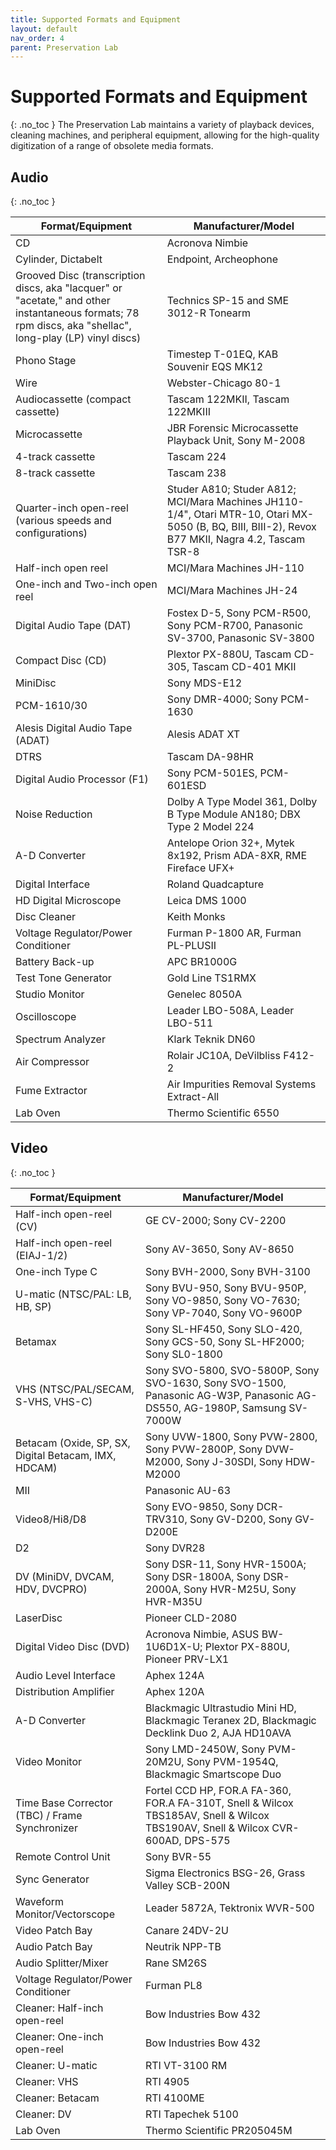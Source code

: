 ```yaml
---
title: Supported Formats and Equipment
layout: default
nav_order: 4
parent: Preservation Lab
---
```



# Supported Formats and Equipment
{: .no_toc }
The Preservation Lab maintains a variety of playback devices, cleaning machines, and peripheral equipment, allowing for the high-quality digitization of a range of obsolete media formats.

## Audio
{: .no_toc }

| **Format/Equipment** | **Manufacturer/Model** |
|   -----          |     -----      |  
|   CD      |  Acronova Nimbie |
|   Cylinder, Dictabelt      |  Endpoint, Archeophone |
|   Grooved Disc (transcription discs, aka "lacquer" or "acetate," and other instantaneous formats; 78 rpm discs, aka "shellac", long-play (LP) vinyl discs)      |  Technics SP-15 and SME 3012-R Tonearm |
|   Phono Stage      |  Timestep T-01EQ, KAB Souvenir EQS MK12 |
|   Wire      |  Webster-Chicago 80-1 |
|   Audiocassette (compact cassette)     |  Tascam 122MKII, Tascam 122MKIII |
|   Microcassette      |  JBR Forensic Microcassette Playback Unit, Sony M-2008 |
| 4-track cassette    | Tascam 224  |
| 8-track cassette    | Tascam 238  |
|   Quarter-inch open-reel (various speeds and configurations)     |  Studer A810; Studer A812; MCI/Mara Machines JH110-1/4", Otari MTR-10, Otari MX-5050 (B, BQ, BIII, BIII-2), Revox B77 MKII, Nagra 4.2, Tascam TSR-8 |
|   Half-inch open reel      |  MCI/Mara Machines JH-110 |
|   One-inch and Two-inch open reel      |  MCI/Mara Machines JH-24 |
|   Digital Audio Tape (DAT)      |  Fostex D-5, Sony PCM-R500, Sony PCM-R700, Panasonic SV-3700, Panasonic SV-3800 |
|   Compact Disc (CD)      |  Plextor PX-880U, Tascam CD-305, Tascam CD-401 MKII |
|   MiniDisc     |  Sony MDS-E12 |
|  PCM-1610/30     |  Sony DMR-4000; Sony PCM-1630 |
|   Alesis Digital Audio Tape (ADAT)     |  Alesis ADAT XT |
|   DTRS     |  Tascam DA-98HR |
|   Digital Audio Processor (F1)      |  Sony PCM-501ES, PCM-601ESD |
|   Noise Reduction      |  Dolby A Type Model 361, Dolby B Type Module AN180; DBX Type 2 Model 224 |
|   A-D Converter      |  Antelope Orion 32+, Mytek 8x192, Prism ADA-8XR, RME Fireface UFX+ |
|   Digital Interface     |  Roland Quadcapture |
|   HD Digital Microscope      |  Leica DMS 1000 |
|   Disc Cleaner      |  Keith Monks |
|   Voltage Regulator/Power Conditioner      |  Furman P-1800 AR, Furman PL-PLUSII |
|   Battery Back-up      |  APC BR1000G |
|   Test Tone Generator      |  Gold Line TS1RMX |
|   Studio Monitor      |  Genelec 8050A |
|   Oscilloscope      |  Leader LBO-508A, Leader LBO-511 |
|   Spectrum Analyzer      |  Klark Teknik DN60 |
|   Air Compressor      |  Rolair JC10A, DeVilbliss F412-2 |
|   Fume Extractor      |  Air Impurities Removal Systems Extract-All |
|   Lab Oven      |  Thermo Scientific 6550 |

## Video
{: .no_toc }

| **Format/Equipment** | **Manufacturer/Model** |
|   -----          |     -----      |  
|   Half-inch open-reel (CV)    |  GE CV-2000; Sony CV-2200 |
|   Half-inch open-reel (EIAJ-1/2)      |  Sony AV-3650, Sony AV-8650 |
|   One-inch Type C      | Sony BVH-2000, Sony BVH-3100 |
|   U-matic (NTSC/PAL: LB, HB, SP)      |  Sony BVU-950, Sony BVU-950P, Sony VO-9850, Sony VO-7630; Sony VP-7040, Sony VO-9600P |
|   Betamax      |  Sony SL-HF450, Sony SLO-420, Sony GCS-50, Sony SL-HF2000; Sony SL0-1800 |
|   VHS (NTSC/PAL/SECAM, S-VHS, VHS-C)      |  Sony SVO-5800, SVO-5800P, Sony SVO-1630, Sony SVO-1500, Panasonic AG-W3P, Panasonic AG-DS550, AG-1980P, Samsung SV-7000W |
|   Betacam (Oxide, SP, SX, Digital Betacam, IMX, HDCAM)      |  Sony UVW-1800, Sony PVW-2800, Sony PVW-2800P, Sony DVW-M2000, Sony J-30SDI, Sony HDW-M2000 |
|   MII      |  Panasonic AU-63 |
|   Video8/Hi8/D8      |  Sony EVO-9850, Sony DCR-TRV310, Sony GV-D200, Sony GV-D200E |
|   D2      |  Sony DVR28 |
|   DV (MiniDV, DVCAM, HDV, DVCPRO)      |  Sony DSR-11, Sony HVR-1500A; Sony DSR-1800A, Sony DSR-2000A, Sony HVR-M25U, Sony HVR-M35U |
|   LaserDisc      |  Pioneer CLD-2080 |
|   Digital Video Disc (DVD)      |  Acronova Nimbie, ASUS BW-1U6D1X-U; Plextor PX-880U, Pioneer PRV-LX1 |
|   Audio Level Interface      |  Aphex 124A |
|   Distribution Amplifier      |  Aphex 120A |
|   A-D Converter      |  Blackmagic Ultrastudio Mini HD, Blackmagic Teranex 2D, Blackmagic Decklink Duo 2, AJA HD10AVA |
|   Video Monitor      |  Sony LMD-2450W, Sony PVM-20M2U, Sony PVM-1954Q, Blackmagic Smartscope Duo |
|   Time Base Corrector (TBC) / Frame Synchronizer      |  Fortel CCD HP, FOR.A FA-360, FOR.A FA-310T, Snell & Wilcox TBS185AV, Snell & Wilcox TBS190AV, Snell & Wilcox CVR-600AD, DPS-575 |
|   Remote Control Unit      |  Sony BVR-55 |
|   Sync Generator      |  Sigma Electronics BSG-26, Grass Valley SCB-200N |
|   Waveform Monitor/Vectorscope     |  Leader 5872A, Tektronix WVR-500|
|   Video Patch Bay      |  Canare 24DV-2U |
|   Audio Patch Bay      |  Neutrik NPP-TB |
|   Audio Splitter/Mixer      |  Rane SM26S |
|   Voltage Regulator/Power Conditioner      |  Furman PL8 |
|   Cleaner: Half-inch open-reel   |  Bow Industries Bow 432 |
|   Cleaner: One-inch open-reel   |  Bow Industries Bow 432 |
|   Cleaner: U-matic      |  RTI VT-3100 RM |
|   Cleaner: VHS      |  RTI 4905 |
|   Cleaner: Betacam      |  RTI 4100ME |
|   Cleaner: DV      |  RTI Tapechek 5100 |
|   Lab Oven      |  Thermo Scientific PR205045M |
